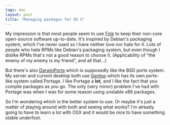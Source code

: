 ```yaml
---
tags: mac
layout: post
title: "Managing packages for OS X"
---
```




My impression is that most people seem to use <a href="http://fink.sourceforge.net/">Fink</a> to keep their non-core open-source software up-to-date. It's inspired by Debian's packaging system, which I've never used so I have neither love nor hate for it. Lots of people who hate RPMs like Debian's packaging system, but even though I dislike RPMs that's not a good reason to choose it. (Applicability of "the enemy of my enemy is my friend", and all that...)

<p>But there's also <a href="http://www.opendarwin.org/projects/darwinports/">DarwinPorts</a> which is supposedly like the BSD ports system. My server and current desktop both use <a href="http://www.gentoo.org/">Gentoo</a> which has its own ports-like system called Portage. I like Portage a <b>lot</b>, and I like the fact that you compile packages as you go. The only (very minor) problem I've had with Portage was when I was for some reason using unstable x86 packages.</p>

<p>So I'm wondering which is the better system to use. Or maybe it's just a matter of playing around with both and seeing what works? I'm already going to have to learn a lot with OSX and it would be nice to have something stable underfoot.</p>



